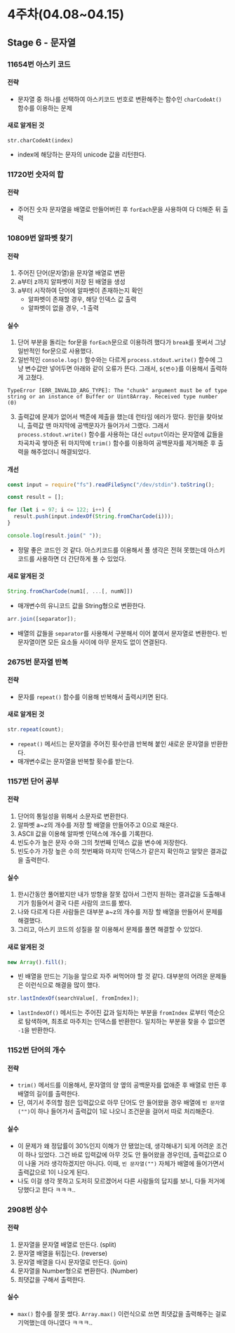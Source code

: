 # 4주차(04.08~04.15)

## Stage 6 - 문자열

### 11654번 아스키 코드

#### 전략

- 문자열 중 하나를 선택하여 아스키코드 번호로 변환해주는 함수인 `charCodeAt()` 함수를 이용하는 문제

#### 새로 알게된 것

```
str.charCodeAt(index)
```

- index에 해당하는 문자의 unicode 값을 리턴한다.

### 11720번 숫자의 합

#### 전략

- 주어진 숫자 문자열을 배열로 만들어버린 후 `forEach`문을 사용하여 다 더해준 뒤 출력

### 10809번 알파벳 찾기

#### 전략

1. 주어진 단어(문자열)을 문자열 배열로 변환
2. a부터 z까지 알파벳이 저장 된 배열을 생성
3. a부터 시작하여 단어에 알파벳이 존재하는지 확인
   - 알파벳이 존재할 경우, 해당 인덱스 값 출력
   - 알파벳이 없을 경우, -1 출력

#### 실수

1. 단어 부분을 돌리는 for문을 `forEach`문으로 이용하려 했다가 `break`를 못써서 그냥 일반적인 for문으로 사용했다.
2. 일반적인 `console.log()` 함수와는 다르게 `process.stdout.write()` 함수에 그냥 변수값만 넣어두면 아래와 같이 오류가 뜬다. 그래서, `${변수}`를 이용해서 출력하게 고쳤다.

```
TypeError [ERR_INVALID_ARG_TYPE]: The "chunk" argument must be of type string or an instance of Buffer or Uint8Array. Received type number (0)
```

3. 출력값에 문제가 없어서 백준에 제출을 했는데 런타임 에러가 떴다. 원인을 찾아보니, 출력값 맨 마지막에 공백문자가 들어가서 그랬다. 그래서 `process.stdout.write()` 함수를 사용하는 대신 `output`이라는 문자열에 값들을 차곡차곡 쌓아준 뒤 마지막에 `trim()` 함수를 이용하여 공백문자를 제거해준 후 출력을 해주었더니 해결되었다.

#### 개선

```js
const input = require("fs").readFileSync("/dev/stdin").toString();

const result = [];

for (let i = 97; i <= 122; i++) {
  result.push(input.indexOf(String.fromCharCode(i)));
}

console.log(result.join(" "));
```

- 정말 좋은 코드인 것 같다. 아스키코드를 이용해서 풀 생각은 전혀 못했는데 아스키코드를 사용하면 더 간단하게 풀 수 있었다.

#### 새로 알게된 것

```js
String.fromCharCode(num1[, ...[, numN]])
```

- 매개변수의 유니코드 값을 String형으로 변환한다.

```js
arr.join([separator]);
```

- 배열의 값들을 `separator`를 사용해서 구분해서 이어 붙여서 문자열로 변환한다. 빈 문자열이면 모든 요소들 사이에 아무 문자도 없이 연결된다.

### 2675번 문자열 반복

#### 전략

- 문자를 `repeat()` 함수를 이용해 반복해서 출력시키면 된다.

#### 새로 알게된 것

```js
str.repeat(count);
```

- `repeat()` 메서드는 문자열을 주어진 횟수만큼 반복해 붙인 새로운 문자열을 반환한다.
- 매개변수로는 문자열을 반복할 횟수를 받는다.

### 1157번 단어 공부

#### 전략

1. 단어의 통일성을 위해서 소문자로 변환한다.
2. 알파벳 a~z의 개수를 저장 할 배열을 만들어주고 0으로 채운다.
3. ASCII 값을 이용해 알파벳 인덱스에 개수를 기록한다.
4. 빈도수가 높은 문자 수와 그의 첫번째 인덱스 값을 변수에 저장한다.
5. 빈도수가 가장 높은 수의 첫번째와 마지막 인덱스가 같은지 확인하고 알맞은 결과값을 출력한다.

#### 실수

1. 한시간동안 풀어봤지만 내가 방향을 잘못 잡아서 그런지 원하는 결과값을 도출해내기가 힘들어서 결국 다른 사람의 코드를 봤다.
2. 나와 다르게 다른 사람들은 대부분 a~z의 개수를 저장 할 배열을 만들어서 문제를 해결했다.
3. 그리고, 아스키 코드의 성질을 잘 이용해서 문제를 풀면 해결할 수 있었다.

#### 새로 알게된 것

```js
new Array().fill();
```

- 빈 배열을 만드는 기능을 앞으로 자주 써먹어야 할 것 같다. 대부분의 어려운 문제들은 이런식으로 해결을 많이 했다.

```js
str.lastIndexOf(searchValue[, fromIndex]);
```

- `lastIndexOf()` 메서드는 주어진 값과 일치하는 부분을 `fromIndex` 로부터 역순으로 탐색하며, 최초로 마주치는 인덱스를 반환한다. 일치하는 부분을 찾을 수 없으면 `-1`을 반환한다.

### 1152번 단어의 개수

#### 전략

- `trim()` 메서드를 이용해서, 문자열의 양 옆의 공백문자를 없애준 후 배열로 만든 후 배열의 길이를 출력한다.
- 단, 여기서 주의할 점은 입력값으로 아무 단어도 안 들어왔을 경우 배열에 `빈 문자열("")`이 하나 들어가서 출력값이 1로 나오니 조건문을 걸어서 따로 처리해준다.

#### 실수

- 이 문제가 왜 정답률이 30%인지 이해가 안 됐었는데, 생각해내기 되게 어려운 조건이 하나 있었다. 그건 바로 입력값에 아무 것도 안 들어왔을 경우인데, 출력값으로 0이 나올 거라 생각하겠지만 아니다. 이때, `빈 문자열("")` 자체가 배열에 들어가면서 출력값으로 1이 나오게 된다.
- 나도 이걸 생각 못하고 도저히 모르겠어서 다른 사람들의 답지를 보니, 다들 저거에 당했다고 한다 ㅋㅋㅋ..

### 2908번 상수

#### 전략

1. 문자열을 문자열 배열로 만든다. (split)
2. 문자열 배열을 뒤집는다. (reverse)
3. 문자열 배열을 다시 문자열로 만든다. (join)
4. 문자열을 Number형으로 변환한다. (Number)
5. 최댓값을 구해서 출력한다.

#### 실수

- `max()` 함수를 잘못 썼다. `Array.max()` 이런식으로 쓰면 최댓값을 출력해주는 걸로 기억했는데 아니였다 ㅋㅋㅋ..
